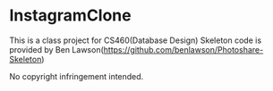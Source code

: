 # InstagramClone
This is a class project for CS460(Database Design)
Skeleton code is provided by Ben Lawson(https://github.com/benlawson/Photoshare-Skeleton)

No copyright infringement intended.






